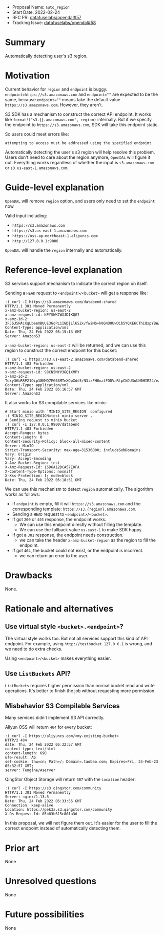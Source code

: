 - Proposal Name: `auto_region`
- Start Date: 2022-02-24
- RFC PR: [datafuselabs/opendal#57](https://github.com/datafuselabs/opendal/pull/57)
- Tracking Issue: [datafuselabs/opendal#58](https://github.com/datafuselabs/opendal/issues/58)

# Summary

Automatically detecting user's s3 region.

# Motivation

Current behavior for `region` and `endpoint` is buggy. `endpoint=https://s3.amazonaws.com` and `endpoint=""` are expected to be the same, because `endpoint=""` means take the default value `https://s3.amazonaws.com`. However, they aren't.

S3 SDK has a mechanism to construct the correct API endpoint. It works like `format!("s3.{}.amazonaws.com", region)` internally. But if we specify the endpoint to `https://s3.amazonaws.com`, SDK will take this endpoint static.

So users could meet errors like:

```shell
attempting to access must be addressed using the specified endpoint
```

Automatically detecting the user's s3 region will help resolve this problem. Users don't need to care about the region anymore, `OpenDAL` will figure it out. Everything works regardless of whether the input is `s3.amazonaws.com` or `s3.us-east-1.amazonaws.com`.

# Guide-level explanation

`OpenDAL` will remove `region` option, and users only need to set the `endpoint` now.

Valid input including:

- `https://s3.amazonaws.com`
- `https://s3.us-east-1.amazonaws.com`
- `https://oss-ap-northeast-1.aliyuncs.com`
- `http://127.0.0.1:9000`

`OpenDAL` will handle the `region` internally and automatically.

# Reference-level explanation

S3 services support mechanism to indicate the correct region on itself.

Sending a `HEAD` request to `<endpoint>/<bucket>` will get a response like:

```shell
:) curl -I https://s3.amazonaws.com/databend-shared
HTTP/1.1 301 Moved Permanently
x-amz-bucket-region: us-east-2
x-amz-request-id: NPYSWK7WXJD1KQG7
x-amz-id-2: 3FJSJ5HACKqLbeeXBUUE3GoPL1IGDjLl6SZx/fw2MS+k0GND0UwDib5YQXE6CThiQxpYBWZjgxs=
Content-Type: application/xml
Date: Thu, 24 Feb 2022 05:15:13 GMT
Server: AmazonS3
```

`x-amz-bucket-region: us-east-2` will be returned, and we can use this region to construct the correct endpoint for this bucket:

```shell
:) curl -I https://s3.us-east-2.amazonaws.com/databend-shared
HTTP/1.1 403 Forbidden
x-amz-bucket-region: us-east-2
x-amz-request-id: 98CN5MYV3GQ1XMPY
x-amz-id-2: Tdxy36bRRP21Oip18KMQ7FG63MTeXOpXdd5/N3izFH0oalPODVaRlpCkDU3oUN0HIE24/ezX5Dc=
Content-Type: application/xml
Date: Thu, 24 Feb 2022 05:16:57 GMT
Server: AmazonS3
```

It also works for S3 compilable services like minio:

```shell
# Start minio with `MINIO_SITE_REGION` configured
:) MINIO_SITE_REGION=test minio server .
# Sending request to minio bucket
:) curl -I 127.0.0.1:9900/databend
HTTP/1.1 403 Forbidden
Accept-Ranges: bytes
Content-Length: 0
Content-Security-Policy: block-all-mixed-content
Server: MinIO
Strict-Transport-Security: max-age=31536000; includeSubDomains
Vary: Origin
Vary: Accept-Encoding
X-Amz-Bucket-Region: test
X-Amz-Request-Id: 16D6A12DCA57E0FA
X-Content-Type-Options: nosniff
X-Xss-Protection: 1; mode=block
Date: Thu, 24 Feb 2022 05:18:51 GMT
```

We can use this mechanism to detect `region` automatically. The algorithm works as follows:

- If `endpoint` is empty, fill it will `https://s3.amazonaws.com` and the corresponding template: `https://s3.{region}.amazonaws.com`.
- Sending a `HEAD` request to `<endpoint>/<bucket>`.
- If got `200` or `403` response, the endpoint works.
  - We can use this endpoint directly without filling the template.
  - We can use the fallback value `us-east-1` to make SDK happy.
- If got a `301` response, the endpoint needs construction.
  - we can take the header `x-amz-bucket-region` as the region to fill the endpoint.
- If got `404`, the bucket could not exist, or the endpoint is incorrect.
  - we can return an error to the user.

# Drawbacks

None.

# Rationale and alternatives

## Use virtual style `<bucket>.<endpoint>`?

The virtual style works too. But not all services support this kind of API endpoint. For example, using `http://testbucket.127.0.0.1` is wrong, and we need to do extra checks.

Using `<endpoint>/<bucket>` makes everything easier.

## Use `ListBuckets` API?

`ListBuckets` requires higher permission than normal bucket read and write operations. It's better to finish the job without requesting more permission. 

## Misbehavior S3 Compilable Services

Many services didn't implement S3 API correctly.

Aliyun OSS will return `404` for every bucket:

```shell
:) curl -I https://aliyuncs.com/<my-existing-bucket>
HTTP/2 404
date: Thu, 24 Feb 2022 05:32:57 GMT
content-type: text/html
content-length: 690
ufe-result: A6
set-cookie: thw=cn; Path=/; Domain=.taobao.com; Expires=Fri, 24-Feb-23 05:32:57 GMT;
server: Tengine/Aserver
```

QingStor Object Storage will return `307` with the `Location` header:

```shell
:) curl -I https://s3.qingstor.com/community
HTTP/1.1 301 Moved Permanently
Server: nginx/1.13.6
Date: Thu, 24 Feb 2022 05:33:55 GMT
Connection: keep-alive
Location: https://pek3a.s3.qingstor.com/community
X-Qs-Request-Id: 05b83b615c801a3d
```

In this proposal, we will not figure them out. It's easier for the user to fill the correct endpoint instead of automatically detecting them.

# Prior art

None

# Unresolved questions

None

# Future possibilities

None
